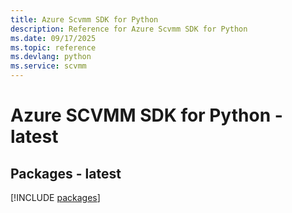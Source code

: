 ```yaml
---
title: Azure Scvmm SDK for Python
description: Reference for Azure Scvmm SDK for Python
ms.date: 09/17/2025
ms.topic: reference
ms.devlang: python
ms.service: scvmm
---
```

# Azure SCVMM SDK for Python - latest
## Packages - latest
[!INCLUDE [packages](scvmm-index.md)]
